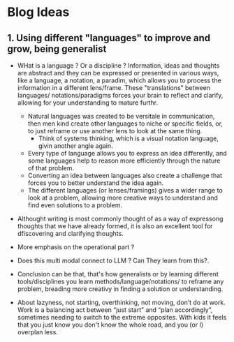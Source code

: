 # Blog Ideas

## 1. Using different "languages" to improve and grow, being generalist

* WHat is a language ? Or a discipline ? Information, ideas and thoughts are abstract and they can be expressed or presented in various ways, like a language, a notation, a paradim, which allows you to process the information in a different lens/frame. These "translations" between languages/ notations/paradigms forces your brain to reflect and clarify, allowing for your understanding to mature furthr.
  * Natural languages was created to be versitale in communication, then men kind create other languages to niche or specific fields, or, to just reframe or use another lens to look at the same thing.
    * Think of systems thinking, which is a visual notation language, givin another angle again.
  * Every type of language allows you to express an idea differently, and some languages help to reason more efficiently through the nature of that problem.
  * Converting an idea between languages also create a challenge that forces you to better understand the idea again.
  * The different languages (or lenses/framings) gives a wider range to look at a problem, allowing more creative ways to understand and find even solutions to a problem.
* Althought writing is most commonly thought of as a way of expressong thoughts that we have already formed, it is also an excellent tool for dfiscovering and clarifying thoughts.


* More emphasis on the operational part ?
* Does this multi modal connect to LLM ? Can They learn from this?.
* Conclusion can be that, that's how generalists or by learning different tools/disciplines you learn methods/language/notations/ to reframe any problem, breading more creativy in finding a solution or understanding.

* About lazyness, not starting, overthinking, not moving, don’t do at work. Work is a balancing act between “just start” and “plan accordingly”, sometimes needing to switch to the extreme opposites. With kids it feels that you just know you don't know the whole road, and you (or I) overplan less.